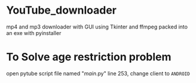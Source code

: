 # YouTube_downloader

mp4 and mp3 downloader with GUI
using Tkinter and ffmpeg
packed into an exe with pyinstaller

# To Solve age restriction problem

open pytube script file named "_main_.py"
line 253, change client to `ANDROID`
